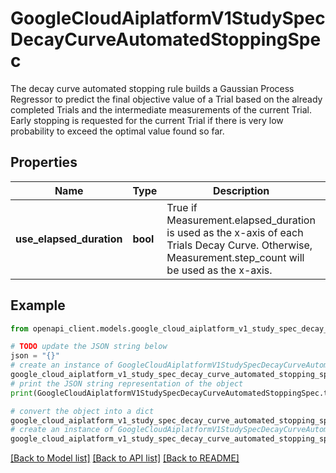 # GoogleCloudAiplatformV1StudySpecDecayCurveAutomatedStoppingSpec

The decay curve automated stopping rule builds a Gaussian Process Regressor to predict the final objective value of a Trial based on the already completed Trials and the intermediate measurements of the current Trial. Early stopping is requested for the current Trial if there is very low probability to exceed the optimal value found so far.

## Properties

Name | Type | Description | Notes
------------ | ------------- | ------------- | -------------
**use_elapsed_duration** | **bool** | True if Measurement.elapsed_duration is used as the x-axis of each Trials Decay Curve. Otherwise, Measurement.step_count will be used as the x-axis. | [optional] 

## Example

```python
from openapi_client.models.google_cloud_aiplatform_v1_study_spec_decay_curve_automated_stopping_spec import GoogleCloudAiplatformV1StudySpecDecayCurveAutomatedStoppingSpec

# TODO update the JSON string below
json = "{}"
# create an instance of GoogleCloudAiplatformV1StudySpecDecayCurveAutomatedStoppingSpec from a JSON string
google_cloud_aiplatform_v1_study_spec_decay_curve_automated_stopping_spec_instance = GoogleCloudAiplatformV1StudySpecDecayCurveAutomatedStoppingSpec.from_json(json)
# print the JSON string representation of the object
print(GoogleCloudAiplatformV1StudySpecDecayCurveAutomatedStoppingSpec.to_json())

# convert the object into a dict
google_cloud_aiplatform_v1_study_spec_decay_curve_automated_stopping_spec_dict = google_cloud_aiplatform_v1_study_spec_decay_curve_automated_stopping_spec_instance.to_dict()
# create an instance of GoogleCloudAiplatformV1StudySpecDecayCurveAutomatedStoppingSpec from a dict
google_cloud_aiplatform_v1_study_spec_decay_curve_automated_stopping_spec_from_dict = GoogleCloudAiplatformV1StudySpecDecayCurveAutomatedStoppingSpec.from_dict(google_cloud_aiplatform_v1_study_spec_decay_curve_automated_stopping_spec_dict)
```
[[Back to Model list]](../README.md#documentation-for-models) [[Back to API list]](../README.md#documentation-for-api-endpoints) [[Back to README]](../README.md)


